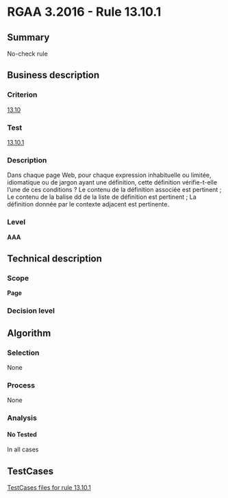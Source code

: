 # RGAA 3.2016 - Rule 13.10.1

## Summary
No-check rule


## Business description

### Criterion
[13.10](http://references.modernisation.gouv.fr/rgaa-accessibilite/criteres.html#crit-13-10)

### Test
[13.10.1](http://references.modernisation.gouv.fr/rgaa-accessibilite/criteres.html#test-13-10-1)

### Description
Dans chaque page Web, pour chaque expression inhabituelle ou limitée, idiomatique ou de jargon ayant une définition, cette définition vérifie-t-elle l’une de ces conditions ? Le contenu de la définition associée est pertinent ; Le contenu de la balise dd de la liste de définition est pertinent ; La définition donnée par le contexte adjacent est pertinente.

### Level
**AAA**


## Technical description

### Scope
**Page**

### Decision level


## Algorithm

### Selection
None

### Process
None

### Analysis

#### No Tested
In all cases


##  TestCases

[TestCases files for rule 13.10.1](https://github.com/Asqatasun/Asqatasun/tree/RGAA_3.2016/rules/rules-rgaa3.2016/src/test/resources/testcases/rgaa32016/Rgaa32016Rule131001/)


